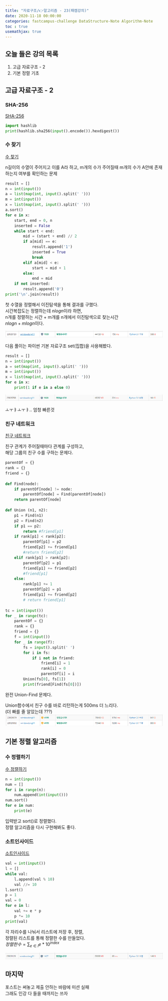 ```yaml
---
title: "자료구조/👉알고리즘 - 23(패캠강의)"
date: 2020-11-18 00:00:00
categories: fastcampus-challenge DataStructure-Note Algorithm-Note
toc : true
usemathjax: true
---
```

## 오늘 들은 강의 목록

1. 고급 자료구조 - 2
2. 기본 정렬 기초

## 고급 자료구조 - 2

### SHA-256

[SHA-256](https://www.acmicpc.net/problem/10930)

```py
import hashlib
print(hashlib.sha256(input().encode()).hexdigest())
```

### 수 찾기

[수 찾기](https://www.acmicpc.net/problem/1920)

n길이의 수열이 주어지고 이를 A라 하고, m개의 수가 주어질때
m개의 수가 A안에 존재하는지 여부를 확인하는 문제

```py
result = []
n = int(input())
a = list(map(int, input().split(' ')))
m = int(input())
x = list(map(int, input().split(' ')))
a.sort()
for e in x:
    start, end = 0, n
    inserted = False
    while start < end:
        mid = (start + end) // 2
        if a[mid] == e:
            result.append('1')
            inserted = True
            break
        elif a[mid] < e:
            start = mid + 1
        else:
            end = mid
    if not inserted:
        result.append('0')
print('\n'.join(result))
```

첫 수열을 정렬해서 이진탐색을 통해 결과를 구했다.  
시간복잡도는 정렬하는데 $n log n$이라 하면,  
n개를 정렬하는 시간 + m개를 n개에서 이진탐색으로 찾는시간  
$n log n + m log n$이다.

![수찾기1](/assets/images/fastchallenge/day31/수찾기1.PNG)


다음 풀이는 파이썬 기본 자료구조 set(집합)을 사용해봤다.

```py
result = []
n = int(input())
a = set(map(int, input().split(' ')))
m = int(input())
x = list(map(int, input().split(' ')))
for e in x:
    print(1 if e in a else 0)
```

![수찾기2](/assets/images/fastchallenge/day31/수찾기2.PNG)

ㅗㅜㅑㅗㅜㅑ.. 엄청 빠른것

### 친구 네트워크

[친구 네트워크](https://www.acmicpc.net/problem/4195)

친구 관계가 주어질때마다 관계를 구성하고,  
해당 그룹의 친구 수를 구하는 문제다.

```py
parentOf = {}
rank = {}
friend = {}

def Find(node):
    if parentOf[node] != node:
        parentOf[node] = Find(parentOf[node])
    return parentOf[node]

def Union (n1, n2):
    p1 = Find(n1)
    p2 = Find(n2)
    if p1 == p2:
        return #friend[p1]
    if rank[p1] < rank[p2]:
        parentOf[p1] = p2
        friend[p2] += friend[p1]
        #return friend[p2]
    elif rank[p1] > rank[p2]:
        parentOf[p2] = p1
        friend[p1] += friend[p2]
        #friend[p1]
    else:
        rank[p1] += 1
        parentOf[p2] = p1
        friend[p1] += friend[p2]
        # return friend[p1]

tc = int(input())
for _ in range(tc):
    parentOf = {}
    rank = {}
    friend = {}
    f = int(input())
    for _ in range(f):
        fs = input().split(' ')
        for i in fs:
            if i not in friend:
                friend[i] = 1
                rank[i] = 0
                parentOf[i] = i
        Union(fs[0], fs[1])
        print(friend[Find(fs[0])])
```

완전 Union-Find 문제다.

Union함수에서 친구 수를 바로 리턴하는게 500ms 더 느리다.  
(더 빠를 줄 알았는데 ???)  
![친구 네트워크](/assets/images/fastchallenge/day31/친구네트워크.PNG)

## 기본 정렬 알고리즘

### 수 정렬하기

[수 정렬하기](https://www.acmicpc.net/problem/2750)

```py
n = int(input())
num = []
for i in range(n):
    num.append(int(input()))
num.sort()
for e in num:
    print(e)
```

입력받고 sort()로 정렬했다.  
정렬 알고리즘을 다시 구현해봐도 좋다.

### 소트인사이드

[소트인사이드](https://www.acmicpc.net/problem/1427)

```py
val = int(input())
l = []
while val:
    l.append(val % 10)
    val //= 10
l.sort()
p = 1
val = 0
for e in l:
    val += e * p
    p *= 10
print(val)
```

각 자리수를 나눠서 리스트에 저장 후, 정렬,  
정렬된 리스트를 통해 정렬한 수를 만들었다.  
$정렬한 수 = \sum_{e \in l} e * 10^{index}$

![소트인사이드](/assets/images/fastchallenge/day31/소트인사이드.PNG)

## 마지막

포스트는 써놓고 제출 안하는 바람에 미션 실패  
그래도 인강 다 들을 때까지는 쓰자